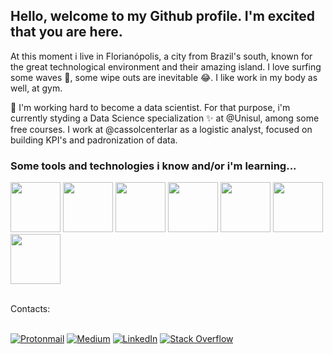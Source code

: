 
## Hello, welcome to my Github profile. I'm excited that you are here.

At this moment i live in Florianópolis, a city from Brazil's south, known for the great technological environment and their amazing island. I love surfing some waves 🌊, some wipe outs are inevitable 😂. I like work in my body as well, at gym.

🔨 I'm working hard to become a data scientist. For that purpose, i'm currently styding a Data Science specialization ✨ at @Unisul, among some free courses. I work at @cassolcenterlar as a logistic analyst, focused on building KPI's and padronization of data.

### Some tools and technologies i know and/or i'm learning...
<img src="https://cdn.jsdelivr.net/gh/devicons/devicon/icons/python/python-original.svg" width="80" height="80"/>  <img src="https://cdn.jsdelivr.net/gh/devicons/devicon/icons/numpy/numpy-original-wordmark.svg" width="80" height="80"/>  <img src="https://cdn.jsdelivr.net/gh/devicons/devicon/icons/jupyter/jupyter-original-wordmark.svg" width="80" height="80"/>  <img src="https://cdn.jsdelivr.net/gh/devicons/devicon/icons/pandas/pandas-original-wordmark.svg" width="80" height="80"/>  <img src="https://cdn.jsdelivr.net/gh/devicons/devicon/icons/tensorflow/tensorflow-line-wordmark.svg" width="80" height="80"/>  <img src="https://cdn.jsdelivr.net/gh/devicons/devicon/icons/git/git-original.svg" width="80" height="80"/>  <img src="https://cdn.jsdelivr.net/gh/devicons/devicon/icons/amazonwebservices/amazonwebservices-original-wordmark.svg" width="80" height="80"/>

<br>
Contacts:

</br><a href = "mailto:ca3tan0@proton.me">![Protonmail](https://img.shields.io/badge/ProtonMail-8B89CC?style=for-the-badge&logo=protonmail&logoColor=white)</a>  <a href = "https://medium.com/@ca3tan0">![Medium](https://img.shields.io/badge/Medium-12100E?style=for-the-badge&logo=medium&logoColor=white)</a>  <a href = "https://www.linkedin.com/in/joaofelipecaetanooliveira">![LinkedIn](https://img.shields.io/badge/linkedin-%230077B5.svg?style=for-the-badge&logo=linkedin&logoColor=white)</a>  <a href = "https://stackoverflow.com/users/15796110/ca3tan0">![Stack Overflow](https://img.shields.io/badge/-Stackoverflow-FE7A16?style=for-the-badge&logo=stack-overflow&logoColor=white)</a>
